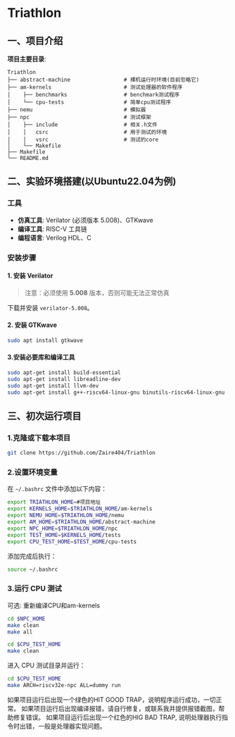 # Triathlon

## 一、项目介绍

**项目主要目录**:
``` shell
Triathlon
├── abstract-machine                 # 裸机运行时环境(目前忽略它)
├── am-kernels                       # 测试处理器的软件程序
│    ├── benchmarks                  # benchmark测试程序
│    └── cpu-tests                   # 简单cpu测试程序
├── nemu                             # 模拟器 
├── npc                              # 测试框架
│    ├── include                     # 相关.h文件  
│    │   csrc                        # 用于测试的环境
│    │   vsrc                        # 测试的core
│    └── Makefile                    
├── Makefile                         
└── README.md
```

## 二、实验环境搭建(以Ubuntu22.04为例)

### 工具
- **仿真工具**: Verilator (必须版本 5.008)、GTKwave  
- **编译工具**: RISC-V 工具链  
- **编程语言**: Verilog HDL、C  

### 安装步骤

#### 1. 安装 Verilator

> 注意：必须使用 **5.008** 版本，否则可能无法正常仿真  

下载并安装 `verilator-5.008`。

#### 2. 安装 GTKwave

```bash
sudo apt install gtkwave
```

#### 3.安装必要库和编译工具
``` bash
sudo apt-get install build-essential
sudo apt-get install libreadline-dev
sudo apt-get install llvm-dev
sudo apt-get install g++-riscv64-linux-gnu binutils-riscv64-linux-gnu
```

## 三、初次运行项目

### 1.克隆或下载本项目
``` bash
git clone https://github.com/Zaire404/Triathlon
```

### 2.设置环境变量
在 `~/.bashrc` 文件中添加以下内容：
``` bash
export TRIATHLON_HOME=#项目地址
export KERNELS_HOME=$TRIATHLON_HOME/am-kernels
export NEMU_HOME=$TRIATHLON_HOME/nemu
export AM_HOME=$TRIATHLON_HOME/abstract-machine
export NPC_HOME=$TRIATHLON_HOME/npc
export TEST_HOME=$KERNELS_HOME/tests
export CPU_TEST_HOME=$TEST_HOME/cpu-tests
```
添加完成后执行：
``` bash
source ~/.bashrc
```

### 3.运行 CPU 测试
可选: 重新编译CPU和am-kernels
``` bash
cd $NPC_HOME
make clean
make all

cd $CPU_TEST_HOME
make clean
```

进入 CPU 测试目录并运行：
``` bash
cd $CPU_TEST_HOME
make ARCH=riscv32e-npc ALL=dummy run
```
如果项目运行后出现一个绿色的HIT GOOD TRAP，说明程序运行成功，一切正常。
如果项目运行后出现编译报错，请自行修复，或联系我并提供报错截图，帮助修复错误。
如果项目运行后出现一个红色的HIG BAD TRAP, 说明处理器执行指令时出错，一般是处理器实现问题。